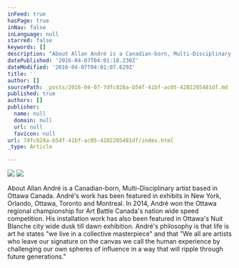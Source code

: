 ```yaml
---
inFeed: true
hasPage: true
inNav: false
inLanguage: null
starred: false
keywords: []
description: "About Allan André is a Canadian-born, Multi-Disciplinary artist based in Ottawa Canada. André's work has been featured in exhibits in New York, Orlando, Ottawa, Toronto and Montreal. In 2014, André won the Ottawa regional championship for Art Battle Canada’s nation wide speed competition. His installation work has also been featured in Ottawa’s Nuit Blanche city wide dusk till dawn exhibition. André's philosophy is that life is art he states \"we live in a collective masterpiece\" and that “We all are artists who leave our signature on the canvas we call the human experience by challenging our own spheres of influence in a way that will ripple through future generations.”"
datePublished: '2016-04-07T04:01:18.230Z'
dateModified: '2016-04-07T04:01:07.629Z'
title: ''
author: []
sourcePath: _posts/2016-04-07-7dfc828a-b54f-41bf-ac05-4202285481df.md
published: true
authors: []
publisher:
  name: null
  domain: null
  url: null
  favicon: null
url: 7dfc828a-b54f-41bf-ac05-4202285481df/index.html
_type: Article

---
```

![](https://the-grid-user-content.s3-us-west-2.amazonaws.com/a627f865-1606-4ccd-9513-b919688b33c2.png)
![](https://the-grid-user-content.s3-us-west-2.amazonaws.com/3ee61293-3607-4df2-be52-58dc007c145a.png)

About Allan André is a Canadian-born, Multi-Disciplinary artist based in Ottawa Canada. André's work has been featured in exhibits in New York, Orlando, Ottawa, Toronto and Montreal. In 2014, André won the Ottawa regional championship for Art Battle Canada's nation wide speed competition. His installation work has also been featured in Ottawa's Nuit Blanche city wide dusk till dawn exhibition. André's philosophy is that life is art he states "we live in a collective masterpiece" and that "We all are artists who leave our signature on the canvas we call the human experience by challenging our own spheres of influence in a way that will ripple through future generations."